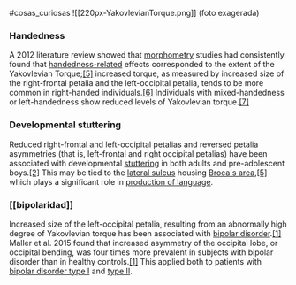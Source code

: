 #cosas_curiosas ![[220px-YakovlevianTorque.png]]
(foto exagerada)

### Handedness

A 2012 literature review showed that [morphometry](https://en.wikipedia.org/wiki/Morphometrics "Morphometrics") studies had consistently found that [handedness-related](https://en.wikipedia.org/wiki/Handedness "Handedness") effects corresponded to the extent of the Yakovlevian Torque;[[5]](https://en.wikipedia.org/wiki/Yakovlevian_torque#cite_note-Renteria-5) increased torque, as measured by increased size of the right-frontal petalia and the left-occipital petalia, tends to be more common in right-handed individuals.[[6]](https://en.wikipedia.org/wiki/Yakovlevian_torque#cite_note-Phillips-6) Individuals with mixed-handedness or left-handedness show reduced levels of Yakovlevian torque.[[7]](https://en.wikipedia.org/wiki/Yakovlevian_torque#cite_note-7)

### Developmental stuttering

Reduced right-frontal and left-occipital petalias and reversed petalia asymmetries (that is, left-frontal and right occipital petalias) have been associated with developmental [stuttering](https://en.wikipedia.org/wiki/Stuttering "Stuttering") in both adults and pre-adolescent boys.[[2]](https://en.wikipedia.org/wiki/Yakovlevian_torque#cite_note-Mock-2) This may be tied to the [lateral sulcus](https://en.wikipedia.org/wiki/Lateral_sulcus "Lateral sulcus") housing [Broca's area](https://en.wikipedia.org/wiki/Broca%27s_area "Broca's area"),[[5]](https://en.wikipedia.org/wiki/Yakovlevian_torque#cite_note-Renteria-5) which plays a significant role in [production of language](https://en.wikipedia.org/wiki/Speech "Speech").

### [[bipolaridad]]

Increased size of the left-occipital petalia, resulting from an abnormally high degree of Yakovlevian torque has been associated with [bipolar disorder](https://en.wikipedia.org/wiki/Bipolar_disorder "Bipolar disorder").[[1]](https://en.wikipedia.org/wiki/Yakovlevian_torque#cite_note-Maller-1) Maller et al. 2015 found that increased asymmetry of the occipital lobe, or occipital bending, was four times more prevalent in subjects with bipolar disorder than in healthy controls.[[1]](https://en.wikipedia.org/wiki/Yakovlevian_torque#cite_note-Maller-1) This applied both to patients with [bipolar disorder type I](https://en.wikipedia.org/wiki/Bipolar_I_disorder "Bipolar I disorder") and [type II](https://en.wikipedia.org/wiki/Bipolar_II_disorder "Bipolar II disorder").